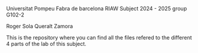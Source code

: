 Universitat Pompeu Fabra de barcelona
RIAW Subject 2024 - 2025 
group G102-2 

Roger Sola
Queralt Zamora

This is the repository where you can find all the files refered to the different 4 parts of the lab of this subject.
